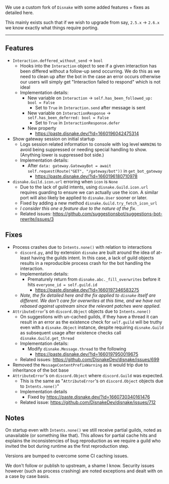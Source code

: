We use a custom fork of `Disnake` with some added features + fixes as detailed here.

This mainly exists such that if we wish to upgrade from say, `2.5.x` -> `2.6.x` we know exactly what things require porting.

---

## Features

- `Interaction.deffered_without_send` -> `bool`
  - Hooks into the `Interaction` object to see if a given interaction has been differed without a follow-up send occurring. We do this as we need to clean up after the bot in the case an error occurs otherwise our users will simply get "Interaction failed to respond" which is not ideal
  - Implementation details:
    - New variable on `Interaction` -> `self.has_been_followed_up: bool = False`
      - Set to `True` in `Interaction.send` after message is sent
    - New variable on `InteractionResponse` -> `self.has_been_deferred: bool = False`
      - Set to `True` in `InteractionResponse.defer`
    - New property
      - https://paste.disnake.dev/?id=1660196042475314
- Show gateway session on initial startup
  - Logs session related information to console with log level `WARNING` to avoid being suppressed or needing special handling to show. (Anything lower is suppressed bot side.)
  - Implementation details:
    - After `data: gateway.GatewayBot = await self.request(Route("GET", "/gateway/bot"))` in `get_bot_gateway`
      - https://paste.disnake.dev/?id=1660196180710978
- `disnake.Guild.icon.url` erroring when `icon` is `None`
  - Due to the lack of guild intents, using `disnake.Guild.icon.url` requires guarding to ensure we can actually use the icon. A similar port will also likely be applied to `disnake.User` sooner or later.
  - Fixed by adding a new method `disnake.Guild.try_fetch_icon_url`
  - *I consider this one a feature due to the nature of the fix.*
  - Related issues: https://github.com/suggestionsbot/suggestions-bot-rewrite/issues/3

## Fixes

- Process crashes due to `Intents.none()` with relation to interactions
  - `discord.py`, and by extension `disnake` are built around the idea of at-least having the guilds intent. In this case, a lack of guild objects results in a reproducible process crash for the bot handling the interaction. 
  - Implementation details:
    - Prematurely return from `disnake.abc._fill_overwrites` before it hits `everyone_id = self.guild.id`
      - https://paste.disnake.dev/?id=1660197346583275
  - *Note, the fix detailed here and the fix applied to `disnake` itself are different. We don't care for overwrites at this time, and we have not rebased against upstream since the relevant patches were applied.*
- `AttributeError`'s on `discord.Object` objects due to `Intents.none()`
  - On suggestions with un-cached guilds, if they have a thread it can result in an error as the existence check for `self.guild` will be truthy even with a `disnake.Object` instance, despite requiring `disnake.Guild` as subsequent usage after existence checks call `disnake.Guild.get_thread`
  - Implementation details:
    - Modify `disnake.Message.thread` to the following
      - https://paste.disnake.dev/?id=1660197950019675
  - Related issues: https://github.com/DisnakeDev/disnake/issues/699
- Removed the `MessageContentPrefixWarning` as it would trip due to inheritance of the bot base
- `AttributeError`'s on `discord.Object` where `discord.Guild` was expected.
  - This is the same as "`AttributeError`'s on `discord.Object` objects due to `Intents.none()`"
  - Implementation details
    - Fixed by https://paste.disnake.dev/?id=1660730340161476
  - Related issue: https://github.com/DisnakeDev/disnake/issues/712
## Notes

On startup even with `Intents.none()` we still receive partial guilds, noted as unavailable (or something like that). This allows for partial cache hits and explains the inconsistencies of bug reproduction as we require a guild who invited the bot during runtime as the first reproduction step.

Versions are bumped to overcome some CI caching issues.

We don't follow or publish to upstream, a shame I know. Security issues however (such as process crashing) are noted exceptions and dealt with on a case by case basis.

